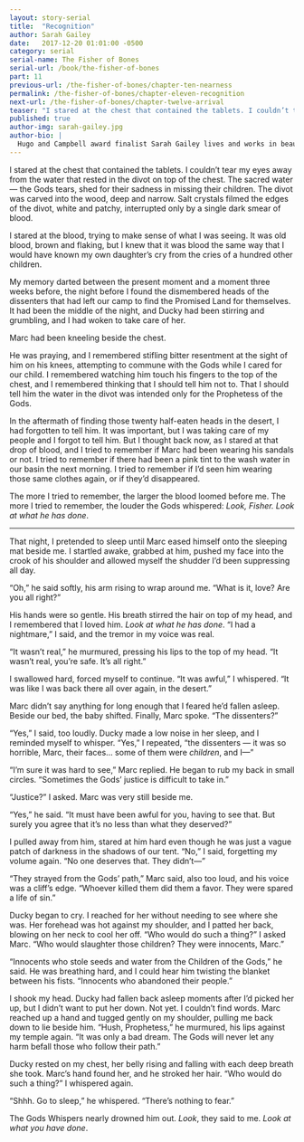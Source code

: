 ```yaml
---
layout: story-serial
title:  "Recognition"
author: Sarah Gailey
date:   2017-12-20 01:01:00 -0500
category: serial
serial-name: The Fisher of Bones
serial-url: /book/the-fisher-of-bones
part: 11
previous-url: /the-fisher-of-bones/chapter-ten-nearness
permalink: /the-fisher-of-bones/chapter-eleven-recognition
next-url: /the-fisher-of-bones/chapter-twelve-arrival
teaser: "I stared at the chest that contained the tablets. I couldn’t tear my eyes away from the water that rested in the divot on top of the chest."
published: true
author-img: sarah-gailey.jpg
author-bio: |
  Hugo and Campbell award finalist Sarah Gailey lives and works in beautiful Oakland, California. Her nonfiction has been published by _Mashable_ and the _Boston Globe_, and her fiction has been published internationally. She is a regular contributor for _Tor.com_ and _Barnes & Noble_. You can find links to her work at [www.sarahgailey.com](http://www.sarahgailey.com). She tweets [@gaileyfrey](http://twitter.com/gaileyfrey). Her novella [_The Fisher of Bones_ is available for sale from Fireside](https://firesidefiction.com/book/the-fisher-of-bones).
---
```


I stared at the chest that contained the tablets. I couldn’t tear my eyes away from the water that rested in the divot on top of the chest. The sacred water — the Gods tears, shed for their sadness in missing their children. The divot was carved into the wood, deep and narrow. Salt crystals filmed the edges of the divot, white and patchy, interrupted only by a single dark smear of blood.

I stared at the blood, trying to make sense of what I was seeing. It was old blood, brown and flaking, but I knew that it was blood the same way that I would have known my own daughter’s cry from the cries of a hundred other children.

My memory darted between the present moment and a moment three weeks before, the night before I found the dismembered heads of the dissenters that had left our camp to find the Promised Land for themselves. It had been the middle of the night, and Ducky had been stirring and grumbling, and I had woken to take care of her.

Marc had been kneeling beside the chest.

He was praying, and I remembered stifling bitter resentment at the sight of him on his knees, attempting to commune with the Gods while I cared for our child. I remembered watching him touch his fingers to the top of the chest, and I remembered thinking that I should tell him not to. That I should tell him the water in the divot was intended only for the Prophetess of the Gods.

In the aftermath of finding those twenty half-eaten heads in the desert, I had forgotten to tell him. It was important, but I was taking care of my people and I forgot to tell him. But I thought back now, as I stared at that drop of blood, and I tried to remember if Marc had been wearing his sandals or not. I tried to remember if there had been a pink tint to the wash water in our basin the next morning. I tried to remember if I’d seen him wearing those same clothes again, or if they’d disappeared.

The more I tried to remember, the larger the blood loomed before me. The more I tried to remember, the louder the Gods whispered: *Look, Fisher. Look at what he has done*.

----

That night, I pretended to sleep until Marc eased himself onto the sleeping mat beside me. I startled awake, grabbed at him, pushed my face into the crook of his shoulder and allowed myself the shudder I’d been suppressing all day.

“Oh,” he said softly, his arm rising to wrap around me. “What is it, love? Are you all right?”

His hands were so gentle. His breath stirred the hair on top of my head, and I remembered that I loved him. *Look at what he has done*. “I had a nightmare,” I said, and the tremor in my voice was real.

“It wasn’t real,” he murmured, pressing his lips to the top of my head. “It wasn’t real, you’re safe. It’s all right.”

I swallowed hard, forced myself to continue. “It was awful,” I whispered. “It was like I was back there all over again, in the desert.”

Marc didn’t say anything for long enough that I feared he’d fallen asleep. Beside our bed, the baby shifted. Finally, Marc spoke. “The dissenters?”

“Yes,” I said, too loudly. Ducky made a low noise in her sleep, and I reminded myself to whisper. “Yes,” I repeated, “the dissenters — it was so horrible, Marc, their faces… some of them were *children*, and I—”

“I’m sure it was hard to see,” Marc replied. He began to rub my back in small circles. “Sometimes the Gods’ justice is difficult to take in.”

“Justice?” I asked. Marc was very still beside me.

“Yes,” he said. “It must have been awful for you, having to see that. But surely you agree that it’s no less than what they deserved?”

I pulled away from him, stared at him hard even though he was just a vague patch of darkness in the shadows of our tent. “No,” I said, forgetting my volume again. “No one deserves that. They didn’t—”

“They strayed from the Gods’ path,” Marc said, also too loud, and his voice was a cliff’s edge. “Whoever killed them did them a favor. They were spared a life of sin.”

Ducky began to cry. I reached for her without needing to see where she was. Her forehead was hot against my shoulder, and I patted her back, blowing on her neck to cool her off. “Who would do such a thing?” I asked Marc. “Who would slaughter those children? They were innocents, Marc.”

“Innocents who stole seeds and water from the Children of the Gods,” he said. He was breathing hard, and I could hear him twisting the blanket between his fists. “Innocents who abandoned their people.”

I shook my head. Ducky had fallen back asleep moments after I’d picked her up, but I didn’t want to put her down. Not yet. I couldn’t find words. Marc reached up a hand and tugged gently on my shoulder, pulling me back down to lie beside him. “Hush, Prophetess,” he murmured, his lips against my temple again. “It was only a bad dream. The Gods will never let any harm befall those who follow their path.”

Ducky rested on my chest, her belly rising and falling with each deep breath she took. Marc’s hand found her, and he stroked her hair. “Who would do such a thing?” I whispered again.

“Shhh. Go to sleep,” he whispered. “There’s nothing to fear.”

The Gods Whispers nearly drowned him out. *Look*, they said to me. *Look at what you have done*.
